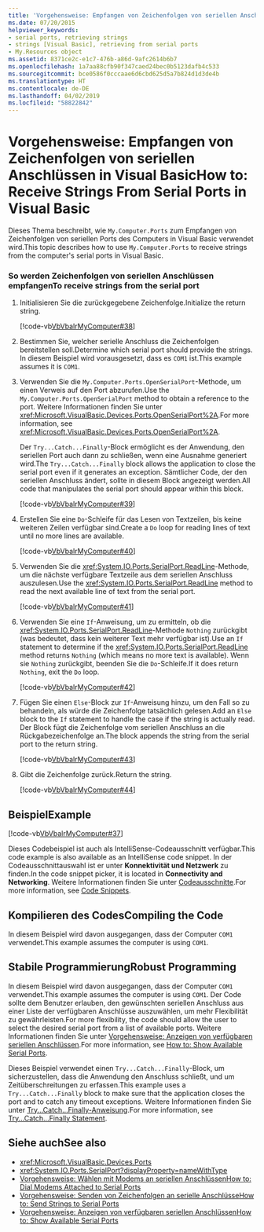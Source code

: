 ```yaml
---
title: 'Vorgehensweise: Empfangen von Zeichenfolgen von seriellen Anschlüssen in Visual Basic'
ms.date: 07/20/2015
helpviewer_keywords:
- serial ports, retrieving strings
- strings [Visual Basic], retrieving from serial ports
- My.Resources object
ms.assetid: 8371ce2c-e1c7-476b-a86d-9afc2614b6b7
ms.openlocfilehash: 1a7aa88cfb90f347caed24bec0b5123dafb4c533
ms.sourcegitcommit: bce0586f0cccaae6d6cbd625d5a7b824d1d3de4b
ms.translationtype: HT
ms.contentlocale: de-DE
ms.lasthandoff: 04/02/2019
ms.locfileid: "58822842"
---
```

# <a name="how-to-receive-strings-from-serial-ports-in-visual-basic"></a><span data-ttu-id="c04f3-102">Vorgehensweise: Empfangen von Zeichenfolgen von seriellen Anschlüssen in Visual Basic</span><span class="sxs-lookup"><span data-stu-id="c04f3-102">How to: Receive Strings From Serial Ports in Visual Basic</span></span>
<span data-ttu-id="c04f3-103">Dieses Thema beschreibt, wie `My.Computer.Ports` zum Empfangen von Zeichenfolgen von seriellen Ports des Computers in Visual Basic verwendet wird.</span><span class="sxs-lookup"><span data-stu-id="c04f3-103">This topic describes how to use `My.Computer.Ports` to receive strings from the computer's serial ports in Visual Basic.</span></span>  
  
### <a name="to-receive-strings-from-the-serial-port"></a><span data-ttu-id="c04f3-104">So werden Zeichenfolgen von seriellen Anschlüssen empfangen</span><span class="sxs-lookup"><span data-stu-id="c04f3-104">To receive strings from the serial port</span></span>  
  
1.  <span data-ttu-id="c04f3-105">Initialisieren Sie die zurückgegebene Zeichenfolge.</span><span class="sxs-lookup"><span data-stu-id="c04f3-105">Initialize the return string.</span></span>  
  
     [!code-vb[VbVbalrMyComputer#38](~/samples/snippets/visualbasic/VS_Snippets_VBCSharp/VbVbalrMyComputer/VB/Class2.vb#38)]  
  
2.  <span data-ttu-id="c04f3-106">Bestimmen Sie, welcher serielle Anschluss die Zeichenfolgen bereitstellen soll.</span><span class="sxs-lookup"><span data-stu-id="c04f3-106">Determine which serial port should provide the strings.</span></span> <span data-ttu-id="c04f3-107">In diesem Beispiel wird vorausgesetzt, dass es `COM1` ist.</span><span class="sxs-lookup"><span data-stu-id="c04f3-107">This example assumes it is `COM1`.</span></span>  
  
3.  <span data-ttu-id="c04f3-108">Verwenden Sie die `My.Computer.Ports.OpenSerialPort`-Methode, um einen Verweis auf den Port abzurufen.</span><span class="sxs-lookup"><span data-stu-id="c04f3-108">Use the `My.Computer.Ports.OpenSerialPort` method to obtain a reference to the port.</span></span> <span data-ttu-id="c04f3-109">Weitere Informationen finden Sie unter <xref:Microsoft.VisualBasic.Devices.Ports.OpenSerialPort%2A>.</span><span class="sxs-lookup"><span data-stu-id="c04f3-109">For more information, see <xref:Microsoft.VisualBasic.Devices.Ports.OpenSerialPort%2A>.</span></span>  
  
     <span data-ttu-id="c04f3-110">Der `Try...Catch...Finally`-Block ermöglicht es der Anwendung, den seriellen Port auch dann zu schließen, wenn eine Ausnahme generiert wird.</span><span class="sxs-lookup"><span data-stu-id="c04f3-110">The `Try...Catch...Finally` block allows the application to close the serial port even if it generates an exception.</span></span> <span data-ttu-id="c04f3-111">Sämtlicher Code, der den seriellen Anschluss ändert, sollte in diesem Block angezeigt werden.</span><span class="sxs-lookup"><span data-stu-id="c04f3-111">All code that manipulates the serial port should appear within this block.</span></span>  
  
     [!code-vb[VbVbalrMyComputer#39](~/samples/snippets/visualbasic/VS_Snippets_VBCSharp/VbVbalrMyComputer/VB/Class2.vb#39)]  
  
4.  <span data-ttu-id="c04f3-112">Erstellen Sie eine `Do`-Schleife für das Lesen von Textzeilen, bis keine weiteren Zeilen verfügbar sind.</span><span class="sxs-lookup"><span data-stu-id="c04f3-112">Create a `Do` loop for reading lines of text until no more lines are available.</span></span>  
  
     [!code-vb[VbVbalrMyComputer#40](~/samples/snippets/visualbasic/VS_Snippets_VBCSharp/VbVbalrMyComputer/VB/Class2.vb#40)]  
  
5.  <span data-ttu-id="c04f3-113">Verwenden Sie die <xref:System.IO.Ports.SerialPort.ReadLine>-Methode, um die nächste verfügbare Textzeile aus dem seriellen Anschluss auszulesen.</span><span class="sxs-lookup"><span data-stu-id="c04f3-113">Use the <xref:System.IO.Ports.SerialPort.ReadLine> method to read the next available line of text from the serial port.</span></span>  
  
     [!code-vb[VbVbalrMyComputer#41](~/samples/snippets/visualbasic/VS_Snippets_VBCSharp/VbVbalrMyComputer/VB/Class2.vb#41)]  
  
6.  <span data-ttu-id="c04f3-114">Verwenden Sie eine `If`-Anweisung, um zu ermitteln, ob die <xref:System.IO.Ports.SerialPort.ReadLine>-Methode `Nothing` zurückgibt (was bedeutet, dass kein weiterer Text mehr verfügbar ist).</span><span class="sxs-lookup"><span data-stu-id="c04f3-114">Use an `If` statement to determine if the <xref:System.IO.Ports.SerialPort.ReadLine> method returns `Nothing` (which means no more text is available).</span></span> <span data-ttu-id="c04f3-115">Wenn sie `Nothing` zurückgibt, beenden Sie die `Do`-Schleife.</span><span class="sxs-lookup"><span data-stu-id="c04f3-115">If it does return `Nothing`, exit the `Do` loop.</span></span>  
  
     [!code-vb[VbVbalrMyComputer#42](~/samples/snippets/visualbasic/VS_Snippets_VBCSharp/VbVbalrMyComputer/VB/Class2.vb#42)]  
  
7.  <span data-ttu-id="c04f3-116">Fügen Sie einen `Else`-Block zur `If`-Anweisung hinzu, um den Fall so zu behandeln, als würde die Zeichenfolge tatsächlich gelesen.</span><span class="sxs-lookup"><span data-stu-id="c04f3-116">Add an `Else` block to the `If` statement to handle the case if the string is actually read.</span></span> <span data-ttu-id="c04f3-117">Der Block fügt die Zeichenfolge vom seriellen Anschluss an die Rückgabezeichenfolge an.</span><span class="sxs-lookup"><span data-stu-id="c04f3-117">The block appends the string from the serial port to the return string.</span></span>  
  
     [!code-vb[VbVbalrMyComputer#43](~/samples/snippets/visualbasic/VS_Snippets_VBCSharp/VbVbalrMyComputer/VB/Class2.vb#43)]  
  
8.  <span data-ttu-id="c04f3-118">Gibt die Zeichenfolge zurück.</span><span class="sxs-lookup"><span data-stu-id="c04f3-118">Return the string.</span></span>  
  
     [!code-vb[VbVbalrMyComputer#44](~/samples/snippets/visualbasic/VS_Snippets_VBCSharp/VbVbalrMyComputer/VB/Class2.vb#44)]  
  
## <a name="example"></a><span data-ttu-id="c04f3-119">Beispiel</span><span class="sxs-lookup"><span data-stu-id="c04f3-119">Example</span></span>  
 [!code-vb[VbVbalrMyComputer#37](~/samples/snippets/visualbasic/VS_Snippets_VBCSharp/VbVbalrMyComputer/VB/Class2.vb#37)]  
  
 <span data-ttu-id="c04f3-120">Dieses Codebeispiel ist auch als IntelliSense-Codeausschnitt verfügbar.</span><span class="sxs-lookup"><span data-stu-id="c04f3-120">This code example is also available as an IntelliSense code snippet.</span></span> <span data-ttu-id="c04f3-121">In der Codeausschnittauswahl ist er unter **Konnektivität und Netzwerk** zu finden.</span><span class="sxs-lookup"><span data-stu-id="c04f3-121">In the code snippet picker, it is located in **Connectivity and Networking**.</span></span> <span data-ttu-id="c04f3-122">Weitere Informationen finden Sie unter [Codeausschnitte](/visualstudio/ide/code-snippets).</span><span class="sxs-lookup"><span data-stu-id="c04f3-122">For more information, see [Code Snippets](/visualstudio/ide/code-snippets).</span></span>  
  
## <a name="compiling-the-code"></a><span data-ttu-id="c04f3-123">Kompilieren des Codes</span><span class="sxs-lookup"><span data-stu-id="c04f3-123">Compiling the Code</span></span>  
 <span data-ttu-id="c04f3-124">In diesem Beispiel wird davon ausgegangen, dass der Computer `COM1` verwendet.</span><span class="sxs-lookup"><span data-stu-id="c04f3-124">This example assumes the computer is using `COM1`.</span></span>  
  
## <a name="robust-programming"></a><span data-ttu-id="c04f3-125">Stabile Programmierung</span><span class="sxs-lookup"><span data-stu-id="c04f3-125">Robust Programming</span></span>  
 <span data-ttu-id="c04f3-126">In diesem Beispiel wird davon ausgegangen, dass der Computer `COM1` verwendet.</span><span class="sxs-lookup"><span data-stu-id="c04f3-126">This example assumes the computer is using `COM1`.</span></span> <span data-ttu-id="c04f3-127">Der Code sollte dem Benutzer erlauben, den gewünschten seriellen Anschluss aus einer Liste der verfügbaren Anschlüsse auszuwählen, um mehr Flexibilität zu gewährleisten.</span><span class="sxs-lookup"><span data-stu-id="c04f3-127">For more flexibility, the code should allow the user to select the desired serial port from a list of available ports.</span></span> <span data-ttu-id="c04f3-128">Weitere Informationen finden Sie unter [Vorgehensweise: Anzeigen von verfügbaren seriellen Anschlüssen](../../../../visual-basic/developing-apps/programming/computer-resources/how-to-show-available-serial-ports.md).</span><span class="sxs-lookup"><span data-stu-id="c04f3-128">For more information, see [How to: Show Available Serial Ports](../../../../visual-basic/developing-apps/programming/computer-resources/how-to-show-available-serial-ports.md).</span></span>  
  
 <span data-ttu-id="c04f3-129">Dieses Beispiel verwendet einen `Try...Catch...Finally`-Block, um sicherzustellen, dass die Anwendung den Anschluss schließt, und um Zeitüberschreitungen zu erfassen.</span><span class="sxs-lookup"><span data-stu-id="c04f3-129">This example uses a `Try...Catch...Finally` block to make sure that the application closes the port and to catch any timeout exceptions.</span></span> <span data-ttu-id="c04f3-130">Weitere Informationen finden Sie unter [Try...Catch...Finally-Anweisung](../../../../visual-basic/language-reference/statements/try-catch-finally-statement.md).</span><span class="sxs-lookup"><span data-stu-id="c04f3-130">For more information, see [Try...Catch...Finally Statement](../../../../visual-basic/language-reference/statements/try-catch-finally-statement.md).</span></span>  
  
## <a name="see-also"></a><span data-ttu-id="c04f3-131">Siehe auch</span><span class="sxs-lookup"><span data-stu-id="c04f3-131">See also</span></span>

- <xref:Microsoft.VisualBasic.Devices.Ports>
- <xref:System.IO.Ports.SerialPort?displayProperty=nameWithType>
- [<span data-ttu-id="c04f3-132">Vorgehensweise: Wählen mit Modems an seriellen Anschlüssen</span><span class="sxs-lookup"><span data-stu-id="c04f3-132">How to: Dial Modems Attached to Serial Ports</span></span>](../../../../visual-basic/developing-apps/programming/computer-resources/how-to-dial-modems-attached-to-serial-ports.md)
- [<span data-ttu-id="c04f3-133">Vorgehensweise: Senden von Zeichenfolgen an serielle Anschlüsse</span><span class="sxs-lookup"><span data-stu-id="c04f3-133">How to: Send Strings to Serial Ports</span></span>](../../../../visual-basic/developing-apps/programming/computer-resources/how-to-send-strings-to-serial-ports.md)
- [<span data-ttu-id="c04f3-134">Vorgehensweise: Anzeigen von verfügbaren seriellen Anschlüssen</span><span class="sxs-lookup"><span data-stu-id="c04f3-134">How to: Show Available Serial Ports</span></span>](../../../../visual-basic/developing-apps/programming/computer-resources/how-to-show-available-serial-ports.md)
